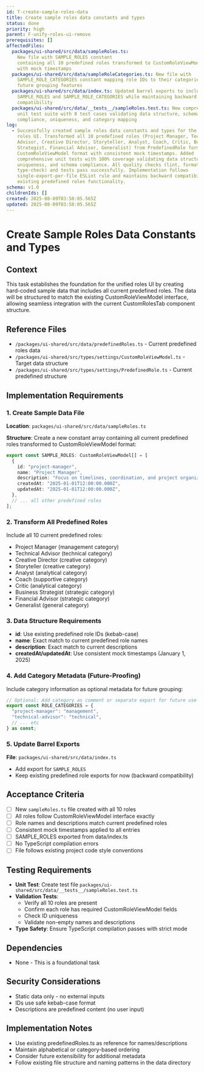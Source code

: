 ```yaml
---
id: T-create-sample-roles-data
title: Create sample roles data constants and types
status: done
priority: high
parent: F-unify-roles-ui-remove
prerequisites: []
affectedFiles:
  packages/ui-shared/src/data/sampleRoles.ts:
    New file with SAMPLE_ROLES constant
    containing all 10 predefined roles transformed to CustomRoleViewModel format
    with mock timestamps
  packages/ui-shared/src/data/sampleRoleCategories.ts: New file with
    SAMPLE_ROLE_CATEGORIES constant mapping role IDs to their categories for
    future grouping features
  packages/ui-shared/src/data/index.ts: Updated barrel exports to include
    SAMPLE_ROLES and SAMPLE_ROLE_CATEGORIES while maintaining backward
    compatibility
  packages/ui-shared/src/data/__tests__/sampleRoles.test.ts: New comprehensive
    unit test suite with 8 test cases validating data structure, schema
    compliance, uniqueness, and category mapping
log:
  - Successfully created sample roles data constants and types for the unified
    roles UI. Transformed all 10 predefined roles (Project Manager, Technical
    Advisor, Creative Director, Storyteller, Analyst, Coach, Critic, Business
    Strategist, Financial Advisor, Generalist) from PredefinedRole format to
    CustomRoleViewModel format with consistent mock timestamps. Added
    comprehensive unit tests with 100% coverage validating data structure,
    uniqueness, and schema compliance. All quality checks (lint, format,
    type-check) and tests pass successfully. Implementation follows
    single-export-per-file ESLint rule and maintains backward compatibility with
    existing predefined roles functionality.
schema: v1.0
childrenIds: []
created: 2025-08-09T03:58:05.565Z
updated: 2025-08-09T03:58:05.565Z
---
```


# Create Sample Roles Data Constants and Types

## Context

This task establishes the foundation for the unified roles UI by creating hard-coded sample data that includes all current predefined roles. The data will be structured to match the existing CustomRoleViewModel interface, allowing seamless integration with the current CustomRolesTab component structure.

## Reference Files

- `/packages/ui-shared/src/data/predefinedRoles.ts` - Current predefined roles data
- `/packages/ui-shared/src/types/settings/CustomRoleViewModel.ts` - Target data structure
- `/packages/ui-shared/src/types/settings/PredefinedRole.ts` - Current predefined structure

## Implementation Requirements

### 1. Create Sample Data File

**Location**: `packages/ui-shared/src/data/sampleRoles.ts`

**Structure**: Create a new constant array containing all current predefined roles transformed to CustomRoleViewModel format:

```typescript
export const SAMPLE_ROLES: CustomRoleViewModel[] = [
  {
    id: "project-manager",
    name: "Project Manager",
    description: "Focus on timelines, coordination, and project organization",
    createdAt: "2025-01-01T12:00:00.000Z",
    updatedAt: "2025-01-01T12:00:00.000Z",
  },
  // ... all other predefined roles
];
```

### 2. Transform All Predefined Roles

Include all 10 current predefined roles:

- Project Manager (management category)
- Technical Advisor (technical category)
- Creative Director (creative category)
- Storyteller (creative category)
- Analyst (analytical category)
- Coach (supportive category)
- Critic (analytical category)
- Business Strategist (strategic category)
- Financial Advisor (strategic category)
- Generalist (general category)

### 3. Data Structure Requirements

- **id**: Use existing predefined role IDs (kebab-case)
- **name**: Exact match to current predefined role names
- **description**: Exact match to current descriptions
- **createdAt/updatedAt**: Use consistent mock timestamps (January 1, 2025)

### 4. Add Category Metadata (Future-Proofing)

Include category information as optional metadata for future grouping:

```typescript
// Optional: Add category as comment or separate export for future use
export const ROLE_CATEGORIES = {
  "project-manager": "management",
  "technical-advisor": "technical",
  // ... etc
} as const;
```

### 5. Update Barrel Exports

**File**: `packages/ui-shared/src/data/index.ts`

- Add export for `SAMPLE_ROLES`
- Keep existing predefined role exports for now (backward compatibility)

## Acceptance Criteria

- [ ] New `sampleRoles.ts` file created with all 10 roles
- [ ] All roles follow CustomRoleViewModel interface exactly
- [ ] Role names and descriptions match current predefined roles
- [ ] Consistent mock timestamps applied to all entries
- [ ] SAMPLE_ROLES exported from data/index.ts
- [ ] No TypeScript compilation errors
- [ ] File follows existing project code style conventions

## Testing Requirements

- **Unit Test**: Create test file `packages/ui-shared/src/data/__tests__/sampleRoles.test.ts`
- **Validation Tests**:
  - Verify all 10 roles are present
  - Confirm each role has required CustomRoleViewModel fields
  - Check ID uniqueness
  - Validate non-empty names and descriptions
- **Type Safety**: Ensure TypeScript compilation passes with strict mode

## Dependencies

- None - This is a foundational task

## Security Considerations

- Static data only - no external inputs
- IDs use safe kebab-case format
- Descriptions are predefined content (no user input)

## Implementation Notes

- Use existing predefinedRoles.ts as reference for names/descriptions
- Maintain alphabetical or category-based ordering
- Consider future extensibility for additional metadata
- Follow existing file structure and naming patterns in the data directory

